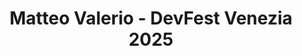 ---
title: "Matteo Valerio - DevFest Venezia 2025"
name: "Matteo Valerio"
photo: "/images/speakers/matteo-valerio.webp"
bio: "Full-stack developer con oltre 4 anni di esperienza in ambienti enterprise e startup. Attualmente lavoro presso Kuama Srl, dove mi occupo di progettazione e sviluppo di soluzioni web e mobile su stack .NET, Kotlin e Next.js. Collaboro inoltre con Hyperskill (JetBrains Academy) come autore di contenuti tecnici in Kotlin su temi avanzati."
jobTitle: "Full-stack developer @Kuama - Kotlin Topic Author @Hyperskill"
twitter: ""
linkedin: "https://www.linkedin.com/in/matteo-valerio-9336611b9"
website: ""
featured: false
lang: it
presentation:
    title: "Costruire DSL in Kotlin: guida pratica tra potenza e leggibilità"
    abstract: "Kotlin offre strumenti unici per costruire DSL fluide e potenti, perfette per configurare strutture complesse o descrivere logiche in modo dichiarativo. In questo talk partiremo da zero e costruiremo una DSL originale usando lambda con receiver, @DslMarker e builder pattern idiomatico. Confronteremo lo stile DSL con approcci imperativi, mostrando i vantaggi in termini di espressività, sicurezza e manutenibilità. Talk pratico, con codice live ed esempi reali."
---